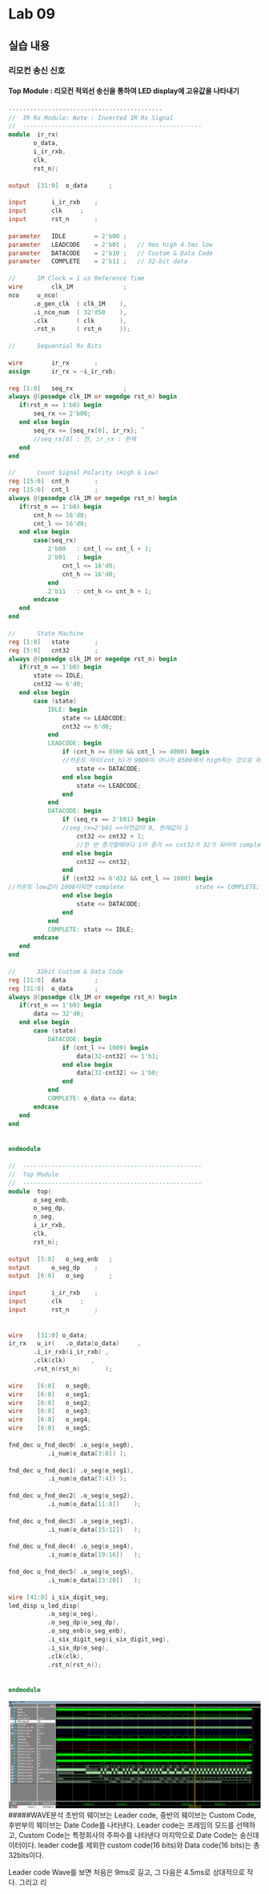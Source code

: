 # Lab 09
## 실습 내용
### **리모컨 송신 신호**
#### **Top Module** : 리모컨 적외선 송신을 통하여 LED display에 고유값을 나타내기
 ```verilog 
-------------------------------------------
//	IR Rx Module: Note : Inverted IR Rx Signal
//	--------------------------------------------------
module	ir_rx(	
		o_data,
		i_ir_rxb,
		clk,
		rst_n);

output	[31:0]	o_data		;

input		i_ir_rxb	;
input		clk		;
input		rst_n		;

parameter	IDLE		= 2'b00	;
parameter	LEADCODE	= 2'b01	;	// 9ms high 4.5ms low
parameter	DATACODE	= 2'b10	;	// Custom & Data Code
parameter	COMPLETE	= 2'b11	;	// 32-bit data

//		1M Clock = 1 us Reference Time
wire		clk_1M				;
nco		u_nco(
		.o_gen_clk	( clk_1M	),
		.i_nco_num	( 32'd50	),
		.clk		( clk		),
		.rst_n		( rst_n		));

//		Sequential Rx Bits

wire		ir_rx		;
assign		ir_rx = ~i_ir_rxb;

reg	[1:0]	seq_rx				;
always @(posedge clk_1M or negedge rst_n) begin
	if(rst_n == 1'b0) begin
		seq_rx <= 2'b00;
	end else begin
		seq_rx <= {seq_rx[0], ir_rx}; `
		//seq_rx[0] : 전, ir_rx : 현재
	end
end

//		Count Signal Polarity (High & Low)
reg	[15:0]	cnt_h		;
reg	[15:0]	cnt_l		;
always @(posedge clk_1M or negedge rst_n) begin
	if(rst_n == 1'b0) begin
		cnt_h <= 16'd0;
		cnt_l <= 16'd0;
	end else begin
		case(seq_rx)
			2'b00	: cnt_l <= cnt_l + 1;
			2'b01	: begin
				cnt_l <= 16'd0;
				cnt_h <= 16'd0;
			end
			2'b11	: cnt_h <= cnt_h + 1;
		endcase
	end
end

//		State Machine
reg	[1:0]	state		;
reg	[5:0]	cnt32		;
always @(posedge clk_1M or negedge rst_n) begin
	if(rst_n == 1'b0) begin
		state <= IDLE;
		cnt32 <= 6'd0;
	end else begin
		case (state)
			IDLE: begin
				state <= LEADCODE;
				cnt32 <= 6'd0;
			end
			LEADCODE: begin
				if (cnt_h >= 8500 && cnt_l >= 4000) begin
				//카운트 하이(cnt_h)가 9000이 아니라 8500에서 high하는 것으로 하고 4ms로 low하면 리더코드가 완성됐으므로 인식하고 시작
					state <= DATACODE;
				end else begin
					state <= LEADCODE;
				end
			end
			DATACODE: begin
				if (seq_rx == 2'b01) begin
				//seg_rx=2'b01 =>이전값이 0, 현재값이 1
					cnt32 <= cnt32 + 1;
					//한 번 증가할때마다 1이 증가 => cnt32가 32가 되어야 complete된다.
				end else begin
					cnt32 <= cnt32;
				end
				if (cnt32 >= 6'd32 && cnt_l >= 1000) begin
//카운트 low값이 1000이되면 complete					state <= COMPLETE;
				end else begin
					state <= DATACODE;
				end
			end
			COMPLETE: state <= IDLE;
		endcase
	end
end

//		32bit Custom & Data Code
reg	[31:0]	data		;
reg	[31:0]	o_data		;
always @(posedge clk_1M or negedge rst_n) begin
	if(rst_n == 1'b0) begin
		data <= 32'd0;
	end else begin
		case (state)
			DATACODE: begin
				if (cnt_l >= 1000) begin
					data[32-cnt32] <= 1'b1;
				end else begin
					data[32-cnt32] <= 1'b0;
				end
			end
			COMPLETE: o_data <= data;
		endcase
	end
end


endmodule

//	--------------------------------------------------
//	Top Module
//	--------------------------------------------------
module	top(
		o_seg_enb,
		o_seg_dp,
		o_seg,
		i_ir_rxb,
		clk,
		rst_n);

output	[5:0]	o_seg_enb	;
output		o_seg_dp	;
output	[6:0]	o_seg		;

input		i_ir_rxb	;
input		clk		;
input		rst_n		;


wire	[31:0] o_data;
ir_rx	u_ir(	.o_data(o_data)		,
		.i_ir_rxb(i_ir_rxb)	,
		.clk(clk)		,
		.rst_n(rst_n)		);

wire	[6:0]	o_seg0;
wire	[6:0]	o_seg1;
wire	[6:0]	o_seg2;
wire	[6:0]	o_seg3;
wire	[6:0]	o_seg4;
wire	[6:0]	o_seg5;

fnd_dec	u_fnd_dec0(	.o_seg(o_seg0),
			.i_num(o_data[3:0])	);

fnd_dec	u_fnd_dec1(	.o_seg(o_seg1),
			.i_num(o_data[7:4])	);

fnd_dec	u_fnd_dec2(	.o_seg(o_seg2),
			.i_num(o_data[11:8])	);

fnd_dec	u_fnd_dec3(	.o_seg(o_seg3),
			.i_num(o_data[15:12])	);

fnd_dec	u_fnd_dec4(	.o_seg(o_seg4),
			.i_num(o_data[19:16])	);

fnd_dec	u_fnd_dec5(	.o_seg(o_seg5),
			.i_num(o_data[23:20])	);

wire [41:0] i_six_digit_seg;
led_disp u_led_disp(
			.o_seg(o_seg),
			.o_seg_dp(o_seg_dp),
			.o_seg_enb(o_seg_enb),
			.i_six_digit_seg(i_six_digit_seg),
			.i_six_dp(o_seg),
			.clk(clk),
			.rst_n(rst_n));


endmodule
```

![](https://github.com/dyudyo88/LogicDesign/blob/master/practice09/capture.PNG)#####WAVE분석
 초반의 웨이브는 Leader code, 중반의 웨이브는 Custom Code,  후반부의 웨이브는 Date Code를 나타낸다.
 Leader code는 프레임의 모드를 선택하고, Custom Code는 특정회사의 주파수를 나타낸다 마지막으로 Date Code는 송신데이터이다.
 leader code를 제외한 custom code(16 bits)와 Data code(16 bits)는 총32bits이다.
 
Leader code Wave를 보면 처음은 9ms로 길고, 그 다음은 4.5ms로 상대적으로 작다.
그리고 리


<!--stackedit_data:
eyJoaXN0b3J5IjpbLTEwMTU0NzkxMTYsLTY3NjY4Nzk4LC0xMz
IzNjk1MjY2LDEyMzg3NDgwNzgsLTE2OTY4NTIxMzksMTYwNTg1
NTk1NSwtMjAwNTUxMjc0OF19
-->